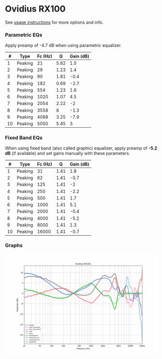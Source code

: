 # Ovidius RX100
See [usage instructions](https://github.com/jaakkopasanen/AutoEq#usage) for more options and info.

### Parametric EQs
Apply preamp of -4.7 dB when using parametric equalizer.

|   # | Type    |   Fc (Hz) |    Q |   Gain (dB) |
|-----|---------|-----------|------|-------------|
|   1 | Peaking |        21 | 5.82 |         1.5 |
|   2 | Peaking |        29 | 1.23 |         1.4 |
|   3 | Peaking |        90 | 1.81 |        -0.4 |
|   4 | Peaking |       182 | 0.69 |        -2.7 |
|   5 | Peaking |       554 | 1.23 |         1.6 |
|   6 | Peaking |      1020 | 1.07 |         4.5 |
|   7 | Peaking |      2054 | 2.22 |        -2   |
|   8 | Peaking |      3558 | 6    |        -1.3 |
|   9 | Peaking |      4088 | 3.25 |        -7.9 |
|  10 | Peaking |      5050 | 5.45 |         3   |

### Fixed Band EQs
When using fixed band (also called graphic) equalizer, apply preamp of **-5.2 dB** (if available) and set gains manually with these parameters.

|   # | Type    |   Fc (Hz) |    Q |   Gain (dB) |
|-----|---------|-----------|------|-------------|
|   1 | Peaking |        31 | 1.41 |         1.8 |
|   2 | Peaking |        62 | 1.41 |        -0.7 |
|   3 | Peaking |       125 | 1.41 |        -2   |
|   4 | Peaking |       250 | 1.41 |        -2.2 |
|   5 | Peaking |       500 | 1.41 |         1.7 |
|   6 | Peaking |      1000 | 1.41 |         5.1 |
|   7 | Peaking |      2000 | 1.41 |        -0.4 |
|   8 | Peaking |      4000 | 1.41 |        -5.2 |
|   9 | Peaking |      8000 | 1.41 |         1.3 |
|  10 | Peaking |     16000 | 1.41 |        -0.7 |

### Graphs
![](./Ovidius%20RX100.png)
